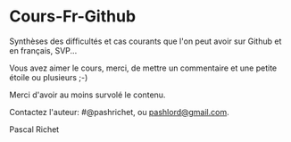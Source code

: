 # Cours-Fr-Github

Synthèses des difficultés et cas courants que l'on peut avoir sur Github et en français, SVP...

Vous avez aimer le cours, merci, de mettre un commentaire et une petite étoile ou plusieurs ;-)

Merci d'avoir au moins survolé le contenu.

Contactez l'auteur: #@pashrichet, ou pashlord@gmail.com.

Pascal Richet


